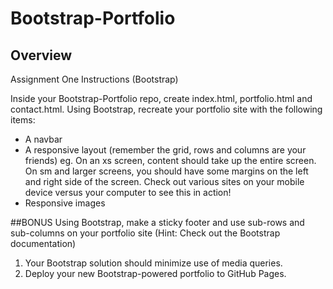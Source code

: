 # Bootstrap-Portfolio

## Overview
Assignment One Instructions (Bootstrap)


Inside your Bootstrap-Portfolio repo, create index.html, portfolio.html and contact.html.
Using Bootstrap, recreate your portfolio site with the following items:

* A navbar
* A responsive layout (remember the grid, rows and columns are your friends)
   eg. On an xs screen, content should take up the entire screen. On sm and larger screens, you should have some margins on the left and right side of the screen. Check out various sites on your mobile device versus your computer to see this in action!
* Responsive images


##BONUS
   Using Bootstrap, make a sticky footer and use sub-rows and sub-columns on your portfolio site (Hint: Check out the Bootstrap documentation)
1. Your Bootstrap solution should minimize use of media queries.
2. Deploy your new Bootstrap-powered portfolio to GitHub Pages.